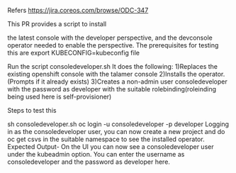 Refers https://jira.coreos.com/browse/ODC-347

This PR provides a script to install

the latest console with the developer perspective, and
the devconsole operator needed to enable the perspective.
The prerequisites for testing this are
export KUBECONFIG=kubeconfig file

Run the script consoledeveloper.sh
It does the following:
1)Replaces the existing openshift console with the talamer console
2)Installs the operator. (Prompts if it already exists)
3)Creates a non-admin user consoledeveloper with the password as developer with the suitable rolebinding(roleinding being used here is self-provisioner)

Steps to test this

sh consoledeveloper.sh
oc login -u consoledeveloper -p developer
Logging in as the consoledeveloper user, you can now create a new project and do oc get csvs in the suitable namespace to see the installed operator.
Expected Output-
On the UI you can now see a consoledeveloper user under the kubeadmin option.
You can enter the username as consoledeveloper and the password as developer here.
